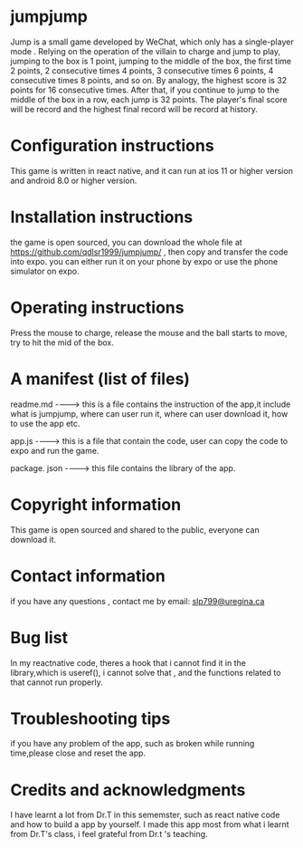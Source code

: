 # jumpjump
Jump is a small game developed by WeChat, which only has a single-player mode . Relying on the operation of the villain to charge and jump to play, jumping to the box is 1 point, jumping to the middle of the box, the first time 2 points, 2 consecutive times 4 points, 3 consecutive times 6 points, 4 consecutive times 8 points, and so on. By analogy, the highest score is 32 points for 16 consecutive times. After that, if you continue to jump to the middle of the box in a row, each jump is 32 points. The player's final score will be record and the highest final record will be record at history.

# Configuration instructions

This game is written in react native, and it can run at ios 11  or higher version and android 8.0 or higher version.

# Installation instructions
the game is open sourced, you can download the whole file at https://github.com/qdlsr1999/jumpjump/ , then copy and transfer the code into expo. you can either run it on your phone by expo or use the phone simulator on expo.
# Operating instructions
Press the mouse to charge, release the mouse and the ball starts to move, try to hit the mid of the box.
# A manifest (list of files)
readme.md ----> this is a file contains the instruction of the app,it include what is jumpjump, where can user run it, where can user download it, how to use the app etc.

app.js ----> this is a file that contain the code, user can copy the code to expo and run the game.

package. json ----> this file contains the library of the app.
# Copyright information
This game is open sourced and shared to the public, everyone can download it.
# Contact information
if you have any questions , contact me by email: slp799@uregina.ca
# Bug list
In my reactnative code, theres a hook that i cannot find it in the library,which is useref(), i cannot solve that , and the functions related to that cannot run properly.
# Troubleshooting tips
if you have any problem of the app, such as broken while running time,please close and reset the app.
# Credits and acknowledgments
I have learnt a lot from Dr.T in this sememster, such as react native code and how to build a app by yourself. I made this app most from what i learnt from Dr.T's class, i feel grateful from Dr.t 's teaching.
